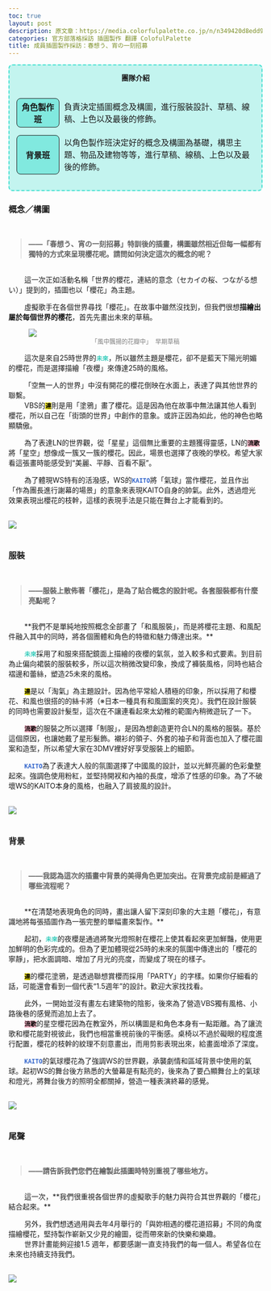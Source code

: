 ```yaml
---
toc: true
layout: post
description: 原文章：https://media.colorfulpalette.co.jp/n/n349420d8edd9 | 此篇訪談翻譯僅作為個人練習。
categories: 官方部落格採訪 插圖製作 翻譯 ColofulPalette 
title: 成員插圖製作採訪：春想う、宵の一刻招募
---
```



<div  id="team-info" style="border:2px turquoise dashed;padding:0px 12px 0px 12px;border-radius:8px;background-color:rgba(64,224,208, 0.3) !important;">
	<p style="text-align:center;font-weight:bold;">團隊介紹</p>
	<table style="border:none;border-collapse: separate;border-spacing: 2px 15px;">
		<tr style="border:none;background-color:transparent;">
			<th style="width:18%; border:1px solid;border-radius:8px;background-color:rgba(64,224,208, 0.5)">角色製作班</th>
			<td style="border:none;">負責決定插圖概念及構圖，進行服裝設計、草稿、線稿、上色以及最後的修飾。</td>
		</tr>
		<tr style="border:none;background-color:transparent;background-color:transparent;">
				<th style="border:1px solid;border-radius:8px;background-color:rgba(64,224,208, 0.5)">背景班</th>
				<td style="border:none;">以角色製作班決定好的概念及構圖為基礎，構思主題、物品及建物等等，進行草稿、線稿、上色以及最後的修飾。</td>
		</tr>
	</table>
</div>


  
### 概念／構圖
<br>
<blockquote style="font-weight:bold;"> ——「春想う、宵の一刻招募」特訓後的插畫，構圖雖然相近但每一幅都有獨特的方式來呈現櫻花呢。請問如何決定這次的概念的呢？</blockquote>
<br>
&nbsp;&nbsp;&nbsp;&nbsp;&nbsp;&nbsp;&nbsp;&nbsp;這一次正如活動名稱「世界的櫻花，連結的意念（セカイの桜、つながる想い）」提到的，插圖也以「櫻花」為主題。

&nbsp;&nbsp;&nbsp;&nbsp;&nbsp;&nbsp;&nbsp;&nbsp;虛擬歌手在各個世界尋找「櫻花」。在故事中雖然沒找到，但我們很想**描繪出屬於每個世界的櫻花**，首先先畫出未來的草稿。
<br>
<figure>
<img src="https://assets.st-note.com/img/1651059051842-uxaZ3ERzlH.jpg">
<figcaption style="font-size:12;text-align:center;color:grey;">「風中飄揚的花瓣中」  早期草稿</figcaption>
</figure>


&nbsp;&nbsp;&nbsp;&nbsp;&nbsp;&nbsp;&nbsp;&nbsp;這次是來自25時世界的<code><span style="color:#33CCBB;font-weight:bold;">未來</span></code>，所以雖然主題是櫻花，卻不是藍天下陽光明媚的櫻花，而是選擇描繪「夜櫻」來傳達25時的風格。

&nbsp;&nbsp;&nbsp;&nbsp;&nbsp;&nbsp;&nbsp;&nbsp;「空無一人的世界」中沒有開花的櫻花倒映在水面上，表達了與其他世界的聯繫。
<br>
&nbsp;&nbsp;&nbsp;&nbsp;&nbsp;&nbsp;&nbsp;&nbsp;VBS的<code style="background-color:#FFEE11;"><span style="color:black;font-weight:bold;">連</span></code>則是用「塗鴉」畫了櫻花。這是因為他在故事中無法讓其他人看到櫻花，所以自己在「街頭的世界」中創作的意象。或許正因為如此，他的神色也略顯驕傲。

&nbsp;&nbsp;&nbsp;&nbsp;&nbsp;&nbsp;&nbsp;&nbsp;為了表達LN的世界觀，從「星星」這個無比重要的主題獲得靈感，LN的<code style="background-color:#FFBBCC;"><span style="color:black;font-weight:bold;">流歌</span></code>將「星空」想像成一簇又一簇的櫻花。因此，場景也選擇了夜晚的學校。希望大家看這張畫時能感受到“美麗、平靜、百看不厭”。

&nbsp;&nbsp;&nbsp;&nbsp;&nbsp;&nbsp;&nbsp;&nbsp;為了體現WS特有的活潑感，WS的<code><span style="color:#3366CC;font-weight:bold;">KAITO</span></code>將「氣球」當作櫻花，並且作出「作為團長進行謝幕的場景」的意象來表現KAITO自身的帥氣。此外，透過燈光效果表現出櫻花的枝幹，這樣的表現手法是只能在舞台上才能看到的。

<br>
<img src="https://assets.st-note.com/img/1651061586717-hLitVqLUqy.jpg">
<br><br>

### 服裝
<br>
<blockquote style="font-weight:bold;"> ——服裝上散佈著「櫻花」，是為了貼合概念的設計呢。各套服裝都有什麼亮點呢？</blockquote>
<br>
&nbsp;&nbsp;&nbsp;&nbsp;&nbsp;&nbsp;&nbsp;&nbsp;**我們不是單純地按照概念全部畫了「和風服裝」，而是將櫻花主題、和風配件融入其中的同時，將各個團體和角色的特徵和魅力傳達出來。**

&nbsp;&nbsp;&nbsp;&nbsp;&nbsp;&nbsp;&nbsp;&nbsp;<code><span style="color:#33CCBB;font-weight:bold;">未來</span></code>採用了和服來搭配鏡面上描繪的夜櫻的氣氛，並入較多和式要素。到目前為止偏向裙裝的服裝較多，所以這次稍微改變印象，換成了褲裝風格，同時也結合褶邊和蕾絲，塑造25未來的風格。

&nbsp;&nbsp;&nbsp;&nbsp;&nbsp;&nbsp;&nbsp;&nbsp;<code style="background-color:#FFEE11;"><span style="color:black;font-weight:bold;">連</span></code>是以「淘氣」為主題設計。因為他平常給人積極的印象，所以採用了和櫻花、和風也很搭的的絲卡將（※日本一種具有和風圖案的夾克）。我們在設計服裝的同時也需要設計髮型，這次在不讓連看起來太幼稚的範圍內稍微遊玩了一下。

&nbsp;&nbsp;&nbsp;&nbsp;&nbsp;&nbsp;&nbsp;&nbsp;<code style="background-color:#FFBBCC;"><span style="color:black;font-weight:bold;">流歌</span></code>的服裝之所以選擇「制服」，是因為想創造更符合LN的風格的服裝。基於這個原因，也讓她戴了星形髮飾。襯衫的領子、外套的袖子和背面也加入了櫻花圖案和造型，所以希望大家在3DMV裡好好享受服裝上的細節。

&nbsp;&nbsp;&nbsp;&nbsp;&nbsp;&nbsp;&nbsp;&nbsp;<code><span style="color:#3366CC;font-weight:bold;">KAITO</span></code>為了表達大人般的氛圍選擇了中國風的設計，並以光鮮亮麗的色彩彙整起來。強調色使用粉紅，並堅持開衩和內袖的長度，增添了性感的印象。為了不破壞WS的KAITO本身的風格，也融入了肩披風的設計。

<br>
<img src="https://assets.st-note.com/img/1651061647672-REDSLBH61j.jpg">
<br><br>

### 背景
<br>
<blockquote style="font-weight:bold;"> ——我認為這次的插畫中背景的美得角色更加突出。在背景完成前是經過了哪些流程呢？</blockquote>
<br>
&nbsp;&nbsp;&nbsp;&nbsp;&nbsp;&nbsp;&nbsp;&nbsp;**在清楚地表現角色的同時，畫出讓人留下深刻印象的大主題「櫻花」，有意識地將每張插圖作為一張完整的單幅畫來製作。**

&nbsp;&nbsp;&nbsp;&nbsp;&nbsp;&nbsp;&nbsp;&nbsp;起初，<code><span style="color:#33CCBB;font-weight:bold;">未來</span></code>的夜櫻是通過將聚光燈照射在櫻花上使其看起來更加鮮豔，使用更加鮮明的色彩完成的。但為了更加體現從25時的未來的氛圍中傳達出的「櫻花的寧靜」，把水面調暗、增加了月光的亮度，而變成了現在的樣子。

&nbsp;&nbsp;&nbsp;&nbsp;&nbsp;&nbsp;&nbsp;&nbsp;<code style="background-color:#FFEE11;"><span style="color:black;font-weight:bold;">連</span></code>的櫻花塗鴉，是透過聯想賞櫻而採用「PARTY」的字樣。如果你仔細看的話，可能還會看到一個代表“1.5週年”的設計。歡迎大家找找看。

&nbsp;&nbsp;&nbsp;&nbsp;&nbsp;&nbsp;&nbsp;&nbsp;此外，一開始並沒有畫左右建築物的陰影，後來為了營造VBS獨有風格、小路後巷的感覺而追加上去了。
<br>
&nbsp;&nbsp;&nbsp;&nbsp;&nbsp;&nbsp;&nbsp;&nbsp;<code style="background-color:#FFBBCC;"><span style="color:black;font-weight:bold;">流歌</span></code>的星空櫻花因為在教室外，所以構圖是和角色本身有一點距離。為了讓流歌和櫻花能對視彼此，我們也相當重視前後的平衡感。桌椅以不過於礙眼的程度進行配置，櫻花的枝幹的紋理不刻意畫出，而用剪影表現出來，給畫面增添了深度。

&nbsp;&nbsp;&nbsp;&nbsp;&nbsp;&nbsp;&nbsp;&nbsp;<code><span style="color:#3366CC;font-weight:bold;">KAITO</span></code>的氣球櫻花為了強調WS的世界觀，承襲劇情和區域背景中使用的氣球。起初WS的舞台後方熟悉的大螢幕是有點亮的，後來為了要凸顯舞台上的氣球和燈光，將舞台後方的照明全都關掉，營造一種表演終幕的感覺。

<br>
<img src="https://assets.st-note.com/img/1651061692540-ful30W5jlv.jpg">
<br><br>

### 尾聲
<br>
<blockquote style="font-weight:bold;"> ——請告訴我們您們在繪製此插圖時特別重視了哪些地方。</blockquote>
<br>
&nbsp;&nbsp;&nbsp;&nbsp;&nbsp;&nbsp;&nbsp;&nbsp;這一次，**我們很重視各個世界的虛擬歌手的魅力與符合其世界觀的「櫻花」結合起來。**

&nbsp;&nbsp;&nbsp;&nbsp;&nbsp;&nbsp;&nbsp;&nbsp;另外，我們想透過用與去年4月舉行的「與妳相遇的櫻花道招募」不同的角度描繪櫻花，堅持製作嶄新又少見的繪圖，從而帶來新的快樂和樂趣。
\
&nbsp;&nbsp;&nbsp;&nbsp;&nbsp;&nbsp;&nbsp;&nbsp;世界計畫能夠迎接1.5 週年，都要感謝一直支持我們的每一個人。希望各位在未來也持續支持我們。

<br>
<img src="https://assets.st-note.com/img/1651061762105-oSCC63vtqS.jpg">
